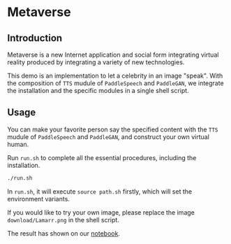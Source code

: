 # Metaverse

## Introduction
Metaverse is a new Internet application and social form integrating virtual reality produced by integrating a variety of new technologies. 

This demo is an implementation to let a celebrity in an image "speak". With the composition of `TTS` mudule of `PaddleSpeech` and `PaddleGAN`, we integrate the installation and the specific modules in a single shell script. 

## Usage

You can make your favorite person say the specified content with the `TTS` mudule of `PaddleSpeech` and `PaddleGAN`, and construct your own virtual human.

Run `run.sh` to complete all the essential procedures, including the installation.  

```bash
./run.sh
```
In `run.sh`, it will execute `source path.sh` firstly, which will set the environment variants. 

If you would like to try your own image, please replace the image `download/Lamarr.png` in the shell script.

The result has shown on our [notebook](https://github.com/PaddlePaddle/PaddleSpeech/blob/develop/docs/tutorial/tts/tts_tutorial.ipynb).
